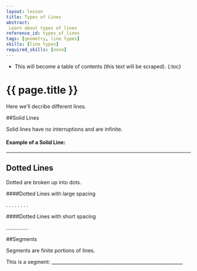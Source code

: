 ```yaml
---
layout: lesson
title: Types of Lines
abstract:
 Learn about types of lines
reference_id: types_of_lines
tags: [geometry, line types]
skills: [line types]
required_skills: [none]
---
```




* This will become a table of contents (this text will be scraped).
{:toc}

# {{ page.title }}

Here we'll decribe different lines.

##Solid Lines

Solid lines have no interruptions and are infinite.

#### Example of a Solid Line:

____________

## Dotted Lines

Dotted are broken up into dots.

####Dotted Lines with large spacing

. . . . . . . . 

####Dotted Lines with short spacing

...............

##Segments

Segments are finite portions of lines.

This is a segment:   ________________________________________________________
